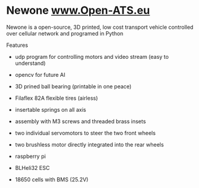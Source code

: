 # Newone www.Open-ATS.eu
Newone is a open-source, 3D printed, low cost transport vehicle controlled over cellular network and programed in Python


Features
- udp program for controlling motors and video stream (easy to understand)
- opencv for future AI 

- 3D prined ball bearing (printable in one peace)
- Filaflex 82A flexible tires (airless)
- insertable springs on all axis
- assembly with M3 screws and threaded brass insets

- two individual servomotors to steer the two front wheels
- two brushless motor directly integrated into the rear wheels 
- raspberry pi
- BLHeli32 ESC
- 18650 cells with BMS (25.2V)


